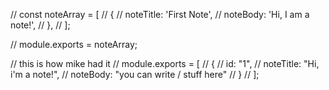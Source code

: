 

// const noteArray = [
//     {
//       noteTitle: 'First Note',
//       noteBody: 'Hi, I am a note!',
//     },
//   ];
  
 
//   module.exports = noteArray;

// this is how mike had it 
// module.exports = [
//     {
//         id: "1",
//         noteTitle: "Hi, i'm a note!",
//         noteBody: "you can write / stuff here"
//     }
// ];